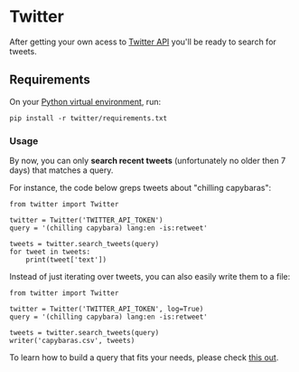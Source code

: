 # Twitter

After getting your own acess to [Twitter API](https://developer.twitter.com/en/docs/twitter-api/getting-started/getting-access-to-the-twitter-api) you'll be ready to search for tweets.

## Requirements

On your [Python virtual environment](https://docs.python.org/pt-br/3/library/venv.html), run:

```pip install -r twitter/requirements.txt```

### Usage

By now, you can only **search recent tweets** (unfortunately no older then 7 days) that matches a query.

For instance, the code below greps tweets about "chilling capybaras":

```
from twitter import Twitter

twitter = Twitter('TWITTER_API_TOKEN')
query = '(chilling capybara) lang:en -is:retweet'

tweets = twitter.search_tweets(query)
for tweet in tweets:
    print(tweet['text'])
```

Instead of just iterating over tweets, you can also easily write them to a file:

```
from twitter import Twitter

twitter = Twitter('TWITTER_API_TOKEN', log=True)
query = '(chilling capybara) lang:en -is:retweet'

tweets = twitter.search_tweets(query)
writer('capybaras.csv', tweets)
```

To learn how to build a query that fits your needs, please check [this out](https://developer.twitter.com/en/docs/twitter-api/tweets/search/integrate/build-a-query).
